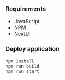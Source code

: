 ### Requirements

- JavaScript
- NPM
- NextUI

### Deploy application

```
npm install
npm run build
npm run start
```